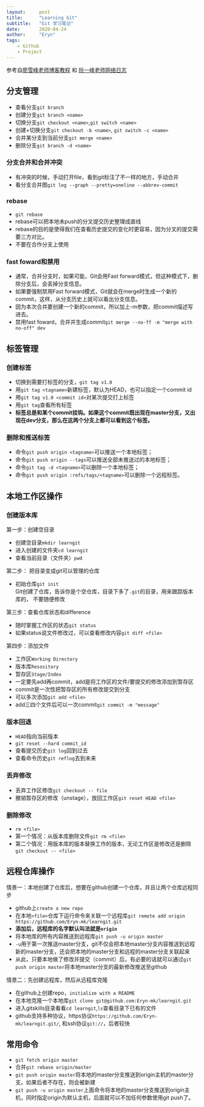 ```yaml
---
layout:     post
title:      "Learning Git"
subtitle:   "Git 学习笔记"
date:       2020-04-24
author:     "Eryn"
tags:
    - Github
    - Project
---
```


参考自[廖雪峰老师博客教程](https://www.liaoxuefeng.com/wiki/896043488029600)
和 [阮一峰老师网络日志](https://www.ruanyifeng.com/blog/2014/06/git_remote.html)   

## 分支管理

* 查看分支```git branch```
* 创建分支```git branch <name>```
* 切换分支```git checkout <name>```,```git switch <name>```
* 创建+切换分支```git checkout -b <name>```, ```git switch -c <name>```
* 合并某分支到当前分支```git merge <name>```
* 删除分支```git branch -d <name>```

### 分支合并和合并冲突
* 有冲突的时候，手动打开file，看到git标注了不一样的地方，手动合并
* 看分支合并图```git log --graph --pretty=oneline --abbrev-commit```

### rebase
* ```git rebase```
* rebase可以把本地未push的分叉提交历史整理成直线
* rebase的目的是使得我们在查看历史提交的变化时更容易，因为分叉的提交需要三方对比。
* 不要在合作分支上使用

### fast foward和禁用
* 通常，合并分支时，如果可能，Git会用Fast forward模式，但这种模式下，删除分支后，会丢掉分支信息。
* 如果要强制禁用Fast forward模式，Git就会在merge时生成一个新的commit，这样，从分支历史上就可以看出分支信息。
* 因为本次合并要创建一个新的commit，所以加上-m参数，把commit描述写进去。
* 禁用fast foward，合并并生成commit```git merge --no-ff -m "merge with no-off" dev```

## 标签管理
### 创建标签
* 切换到需要打标签的分支，```git tag v1.0```
* 用```git tag <tagname>```新建标签，默认为HEAD，也可以指定一个commit id
* 用```git tag v1.0 <commit id>```对某次提交打上标签
* 用```git tag```查看所有标签
* **标签总是和某个commit挂钩。如果这个commit既出现在master分支，又出现在dev分支，那么在这两个分支上都可以看到这个标签。**

### 删除和推送标签
* 命令```git push origin <tagname>```可以推送一个本地标签；
* 命令```git push origin --tags```可以推送全部未推送过的本地标签；
* 命令```git tag -d <tagname>```可以删除一个本地标签；
* 命令```git push origin :refs/tags/<tagname>```可以删除一个远程标签。


## 本地工作区操作
### 创建版本库
第一步：创建空目录     
* 创建空目录```mkdir learngit```
* 进入创建的文件夹```cd learngit```
* 查看当前目录（文件夹）```pwd```

第二步： 把目录变成git可以管理的仓库     
* 初始仓库```git init```    
Git创建了仓库，告诉你是个空仓库，目录下多了```.git```的目录，用来跟踪版本库的， 不要随便修改     

第三步：查看仓库状态和difference
* 随时掌握工作区的状态```git status```
* 如果status说文件修改过，可以查看修改内容```git diff <file>```

第四步：添加文件    
* 工作区```Working Directory```
* 版本库```Resository```
* 暂存区```Stage/Index```
* 一定要先add再commit，add是将工作区的文件/要提交的修改添加到暂存区
* commit是一次性把暂存区的所有修改提交到分支
* 可以多次添加```git add <file>```
* add三四个文件后可以一次commit```git commit -m "message"```
### 版本回退
* ```HEAD```指向当前版本
* ```git reset --hard commit_id```
* 查看提交历史```git log```回到过去
* 查看命令历史```git reflog```去到未来

### 丢弃修改
* 丢弃工作区修改```git checkout -- file```
* 撤销暂存区的修改（unstage），放回工作区```git reset HEAD <file>```

### 删除修改
* ```rm <file>```
* 第一个情况：从版本库删除文件```git rm <file>```
* 第二个情况：用版本库的版本替换工作的版本，无论工作区是修改还是删除```git checkout -- <file>```

## 远程仓库操作
情景一：本地创建了仓库后，想要在github创建一个仓库，并且让两个仓库远程同步     
* github上```create a new repo```
* 在本地```<file>```仓库下运行命令来关联一个远程库```git remote add origin https://github.com/Eryn-mk/learngit.git```
* **添加后，远程库的名字默认叫法就是```origin```**
* 将本地库的所有内容推送到远程库```git push -u origin master```
* ```-u```用于第一次推送master分支，git不仅会把本地master分支内容推送到远程新的master分支，还会把本地的master分支和远程的master分支关联起来
* 从此，只要本地做了修改并提交（commit）后，有必要的话就可以通过```git push origin master```将本地master分支的最新修改推送至github

情景二：先创建远程库，然后从远程库克隆       
* 在github上创建repo，```initialize with a README```
* 在本地克隆一个本地库```git clone git@github.com:Eryn-mk/learngit.git```
* 进入gitskills目录看看```cd learngit```,```ls```查看目录下已有的文件
* github支持多种协议，https协议```https://github.com/Eryn-mk/learngit.git/```, 和ssh协议```git://```，后者较快

## 常用命令
* ```git fetch origin master```
* 合并```git rebase origin/master```
* ```git push origin master```将本地的master分支推送到origin主机的master分支。如果后者不存在，则会被新建
* ```git push -u origin master```上面命令将本地的master分支推送到origin主机，同时指定origin为默认主机，后面就可以不加任何参数使用git push了。
